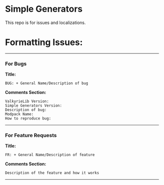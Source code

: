 # Simple Generators
This repo is for issues and localizations.

# Formatting Issues:
---
### For Bugs
**Title:**
```
BUG: + General Name/Description of bug
```
**Comments Section:**  
```
ValkyrieLib Version: 
Simple Generators Version: 
Description of bug: 
Modpack Name: 
How to reproduce bug: 
```
---
### For Feature Requests
**Title:**
```
FR: + General Name/Description of feature
```
**Comments Section:**
```
Description of the feature and how it works
```
---

